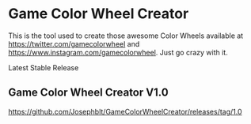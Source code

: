 # Game Color Wheel Creator
This is the tool used to create those awesome Color Wheels available at https://twitter.com/gamecolorwheel and https://www.instagram.com/gamecolorwheel. Just go crazy with it.

Latest Stable Release

## Game Color Wheel Creator V1.0
https://github.com/Josephblt/GameColorWheelCreator/releases/tag/1.0
